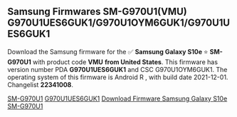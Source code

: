 <h2>Samsung Firmwares SM-G970U1(VMU) G970U1UES6GUK1/G970U1OYM6GUK1/G970U1UES6GUK1</h2>
Download the Samsung firmware for the ✅ <strong>Samsung Galaxy S10e </strong> ⭐ <strong>SM-G970U1</strong> with product code <strong>VMU</strong> <strong> from United States</strong>. This firmware has version number PDA <strong>G970U1UES6GUK1</strong> and CSC G970U1OYM6GUK1. The operating system of this firmware is Android R , with build date 2021-12-01. Changelist <strong>22341008</strong>.


[SM-G970U1](https://samfirm.shop/samsung/model/SM-G970U1)
[G970U1UES6GUK1](https://samfirm.shop/samsung/pda/G970U1UES6GUK1)
[Download Firmware Samsung Galaxy S10e SM-G970U1](https://samfirm.shop/samsung/firmware/479221)
